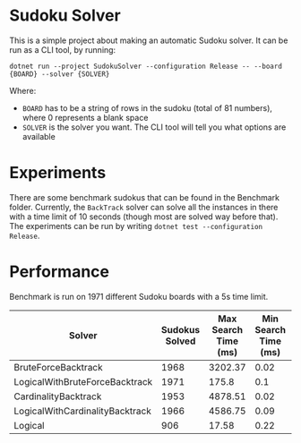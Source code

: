 # Sudoku Solver
This is a simple project about making an automatic Sudoku solver.
It can be run as a CLI tool, by running:

`dotnet run --project SudokuSolver --configuration Release -- --board {BOARD} --solver {SOLVER}`

Where:
* `BOARD` has to be a string of rows in the sudoku (total of 81 numbers), where 0 represents a blank space
* `SOLVER` is the solver you want. The CLI tool will tell you what options are available

# Experiments
There are some benchmark sudokus that can be found in the Benchmark folder.
Currently, the `BackTrack` solver can solve all the instances in there with a time limit of 10 seconds (though most are solved way before that).
The experiments can be run by writing `dotnet test --configuration Release`.

# Performance
Benchmark is run on 1971 different Sudoku boards with a 5s time limit.


| Solver | Sudokus Solved | Max Search Time (ms) | Min Search Time (ms) | Average Search Time (ms) | Max Calls | Min Calls | Average Calls |
| - | - | - | - | - | - | - | - |
| BruteForceBacktrack | 1968 | 3202.37 | 0.02 | 27.84 | 82811709 | 43 | 483057.07 |
| LogicalWithBruteForceBacktrack | 1971 | 175.8 | 0.1 | 4.76 | 3467757 | 2 | 56147.83 |
| CardinalityBacktrack | 1953 | 4878.51 | 0.02 | 128.79 | 117278932 | 42 | 3516241.68 |
| LogicalWithCardinalityBacktrack | 1966 | 4586.75 | 0.09 | 70.96 | 121007670 | 2 | 1835779.05 |
| Logical | 906 | 17.58 | 0.22 | 2.01 | 21 | 0 | 1.97 |
